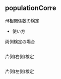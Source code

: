 populationCorre
---------------
母相関係数の検定

* 使い方

両側検定の場合

```ruby
```

片側(右側)検定

```ruby
```

片側(左側)検定

```ruby
```

